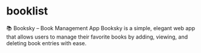 # booklist
📚 Booksky – Book Management App Booksky is a simple, elegant web app that allows users to manage their favorite books by adding, viewing, and deleting book entries with ease.
